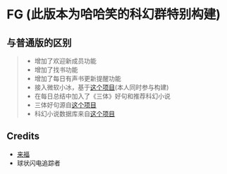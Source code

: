 # FG (此版本为哈哈笑的科幻群特别构建)

## 与普通版的区别
> * 增加了欢迎新成员功能
> * 增加了找书功能
> * 增加了每日有声书更新提醒功能
> * 接入微软小冰，基于[这个项目](https://github.com/BennyThink/realXiaoice)(本人同时参与构建)
> * 在每日总结中加入了《三体》好句和推荐科幻小说
> * 三体好句源自[这个项目](https://github.com/AyagawaSeirin/ThreebodySpace)
> * 科幻小说数据库来自[这个项目](https://github.com/faa2001/SFDB)

## Credits
- [来福](https://weibo.com/u/1650618111)
- 球状闪电追踪者
